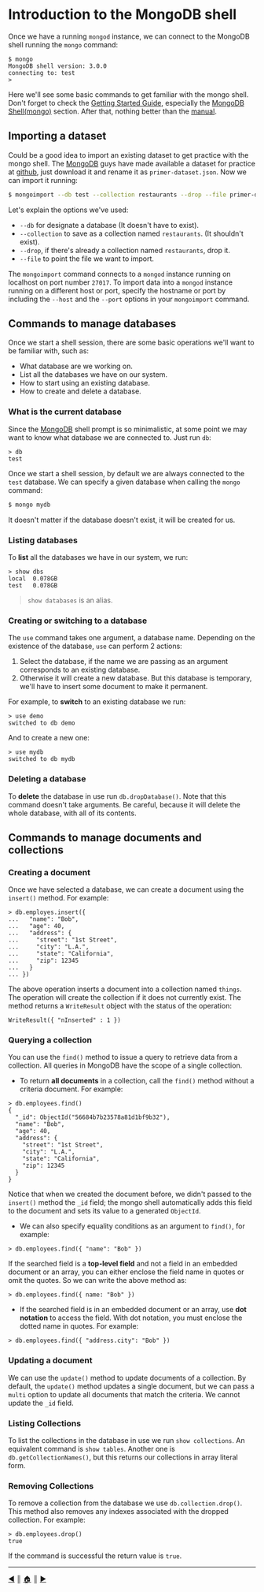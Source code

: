 # Introduction to the MongoDB shell
Once we have a running `mongod` instance, we can connect to the MongoDB shell running the `mongo` command:

```
$ mongo
MongoDB shell version: 3.0.0
connecting to: test
>
```

Here we'll see some basic commands to get familiar with the mongo shell. Don't forget to check the [Getting Started Guide][2], especially the [MongoDB Shell(mongo)][3] section. After that, nothing better than the [manual][4].

## Importing a dataset
Could be a good idea to import an existing dataset to get practice with the mongo shell. The [MongoDB][1] guys have made available a dataset for practice at [github][5], just download it and rename it as `primer-dataset.json`. Now we can import it running:

```bash
$ mongoimport --db test --collection restaurants --drop --file primer-dataset.json
```

Let's explain the options we've used:

* `--db` for designate a database (It doesn't have to exist).
* `--collection` to save as a collection named `restaurants`. (It shouldn't exist).
* `--drop`, if there's already a collection named `restaurants`, drop it.
* `--file` to point the file we want to import.

The `mongoimport` command connects to a `mongod` instance running on localhost on port number `27017`. To import data into a `mongod` instance running on a different host or port, specify the hostname or port by including the `--host` and the `--port` options in your `mongoimport` command.

## Commands to manage databases
Once we start a shell session, there are some basic operations we'll want to be familiar with, such as:

* What database are we working on.
* List all the databases we have on our system.
* How to start using an existing database.
* How to create and delete a database.

### What is the current database
Since the [MongoDB][1] shell prompt is so minimalistic, at some point we may want to know what database we are connected to. Just run `db`:

```
> db
test
```

Once we start a shell session, by default we are always connected to the `test` database. We can specify a given database when calling the `mongo` command:

```bash
$ mongo mydb
```

It doesn't matter if the database doesn't exist, it will be created for us.

### Listing databases
To **list** all the databases we have in our system, we run:
```
> show dbs
local  0.078GB
test   0.078GB
```

> `show databases` is an alias.

### Creating or switching to a database
The `use` command takes one argument, a database name. Depending on the existence of the database, `use` can perform 2 actions:

1. Select the database, if the name we are passing as an argument corresponds to an existing database.
2. Otherwise it will create a new database. But this database is temporary, we'll have to insert some document to make it permanent.

For example, to **switch** to an existing database we run:
```
> use demo
switched to db demo
```

And to create a new one:
```
> use mydb
switched to db mydb
```

### Deleting a database
To **delete** the database in use run `db.dropDatabase()`. Note that this command doesn't take arguments. Be careful, because it will delete the whole database, with all of its contents.

## Commands to manage documents and collections

### Creating a document
Once we have selected a database, we can create a document using the `insert()` method. For example:

```
> db.employes.insert({
...   "name": "Bob",
...   "age": 40,
...   "address": {
...     "street": "1st Street",
...     "city": "L.A.",
...     "state": "California",
...     "zip": 12345
...   }
... })
```
The above operation inserts a document into a collection named `things`. The operation will create the collection if it does not currently exist. The method returns a `WriteResult` object with the status of the operation:
```
WriteResult({ "nInserted" : 1 })
```
### Querying a collection
You can use the `find()` method to issue a query to retrieve data from a collection. All queries in MongoDB have the scope of a single collection.

* To return **all documents** in a collection, call the `find()` method without a criteria document. For example:

```
> db.employees.find()
{
  "_id": ObjectId("56684b7b23578a81d1bf9b32"),
  "name": "Bob",
  "age": 40,
  "address": {
    "street": "1st Street",
    "city": "L.A.",
    "state": "California",
    "zip": 12345
  }
}
```

Notice that when we created the document before, we didn't passed to the `insert()` method the `_id` field; the mongo shell automatically adds this field to the document and sets its value to a generated `ObjectId`.

* We can also specify equality conditions as an argument to `find()`, for example:

```
> db.employees.find({ "name": "Bob" })
```

If the searched field is a **top-level field** and not a field in an embedded document or an array, you can either enclose the field name in quotes or omit the quotes. So we can write the above method as:

```
> db.employees.find({ name: "Bob" })
```

* If the searched field is in an embedded document or an array, use **dot notation** to access the field. With dot notation, you must enclose the dotted name in quotes. For example:

```
> db.employees.find({ "address.city": "Bob" })
```

### Updating a document
We can use the `update()` method to update documents of a collection. By default, the `update()` method updates a single document, but we can pass a `multi` option to update all documents that match the criteria. We cannot update the `_id` field.

### Listing Collections
To list the collections in the database in use we run `show collections`. An equivalent command is `show tables`. Another one is `db.getCollectionNames()`, but this returns our collections in array literal form.

### Removing Collections
To remove a collection from the database we use `db.collection.drop()`. This method also removes any indexes associated with the dropped collection. For example:

```
> db.employees.drop()
true
```
If the command is successful the return value is `true`.

---
[:arrow_backward:][back] ║ [:house:][home] ║ [:arrow_forward:][next]

<!-- navigation -->
[home]: ../README.md
[back]: agent_mongod.md
[next]: #

<!-- links -->
[1]: https://www.mongodb.org/
[2]: https://docs.mongodb.org/getting-started/shell/
[3]: https://docs.mongodb.org/getting-started/shell/client/
[4]: https://docs.mongodb.org/manual/
[5]: https://raw.githubusercontent.com/mongodb/docs-assets/primer-dataset/dataset.json
